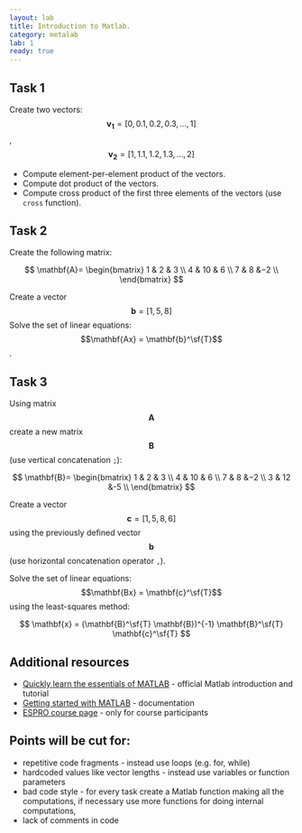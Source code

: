 ```yaml
---
layout: lab
title: Introduction to Matlab.
category: metalab
lab: 1
ready: true
---
```


## Task 1

Create  two  vectors: $$\mathbf{v_1}  =  [0,    0.1,    0.2,    0.3,    ...,    1]$$, $$\mathbf{v_2}  =  [1,    1.1,    1.2,    1.3,    ...,    2]$$

   * Compute element-per-element product of the vectors.
   * Compute dot product of the vectors. 
   * Compute cross product of the first three elements of the vectors (use `cross` function).

## Task 2

Create the following matrix:

$$
\mathbf{A}=
\begin{bmatrix}
1 &  2 & 3 \\
4 & 10 & 6 \\
7 &  8 &−2 \\
\end{bmatrix}
$$

Create a vector $$ \mathbf{b} = [1, 5, 8] $$
Solve the set of linear equations: $$\mathbf{Ax} = \mathbf{b}^\sf{T}$$.

## Task 3

Using matrix $$\mathbf{A}$$ create a new matrix $$\mathbf{B}$$ (use vertical concatenation `;`):

$$
\mathbf{B}=
\begin{bmatrix}
1 &  2 & 3 \\
4 & 10 & 6 \\
7 &  8 &−2 \\
3 & 12 &-5 \\
\end{bmatrix}
$$

Create a vector $$\mathbf{c} = [1, 5, 8, 6]$$ using the previously defined vector $$\mathbf{b}$$ (use horizontal concatenation operator `,`).

Solve the set of linear equations: $$\mathbf{Bx} = \mathbf{c}^\sf{T}$$  using the least-squares method:

$$
\mathbf{x} = (\mathbf{B}^\sf{T} \mathbf{B})^{-1} \mathbf{B}^\sf{T} \mathbf{c}^\sf{T} 
$$

## Additional resources
   * [Quickly learn the essentials of MATLAB](https://www.mathworks.com/support/learn-with-matlab-tutorials.html) - official Matlab introduction and tutorial
   * [Getting started with MATLAB](https://www.mathworks.com/help/matlab/getting-started-with-matlab.html) - documentation
   * [ESPRO course page](https://studia3.elka.pw.edu.pl/file/19Z/103A-ARxxx-MSA-ESPRO/priv/) - only for course participants

## Points will be cut for:
   * repetitive code fragments - instead use loops (e.g. for, while)
   * hardcoded values like vector lengths - instead use variables or function parameters
   * bad code style - for every task create a Matlab function making all the computations, if necessary use more functions for doing internal computations,
   * lack of comments in code
